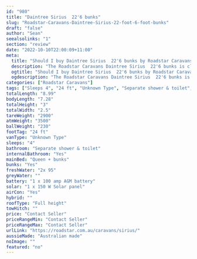 ```yaml
---
id: "980"
title: "Daintree Sirius  22'6 bunks"
slug: "Roadstar-Caravans-Daintree-Sirius-22-foot-6-foot-bunks"
draft: "false"
author: "Sean"
seealsolinks: "1"
section: "review"
date: "2022-10-10T22:00:09+11:00"
meta:
  title: "Should I buy Daintree Sirius  22'6 bunks by Roadstar Caravans?"
  description: "The Roadstar Caravans Daintree Sirius  22'6 bunks is classed as Unknown Type, and sleeps 4 people. It is Australian made and comes in at 24 ft. It generally has Separate shower & toilet."
  ogtitle: "Should I buy Daintree Sirius  22'6 bunks by Roadstar Caravans?"
  ogdescription: "The Roadstar Caravans Daintree Sirius  22'6 bunks is classed as Unknown Type, and sleeps 4 people. It is Australian made and comes in at 24 ft. It generally has Separate shower & toilet."
categories: ["Roadstar Caravans"]
tags: ["Sleeps 4", "24 ft", "Unknown Type", "Separate shower & toilet", "Full height", "Price Unknown"]
totalLength: "8.99"
bodyLength: "7.28"
totalHeight: "3"
totalWidth: "2.5"
tareWeight: "2900"
atmWeight: "3500"
ballWeight: "230"
footTag: "24 ft"
vanType: "Unknown Type"
sleeps: "4"
bathroom: "Separate shower & toilet"
internalBathroom: "Yes"
mainBed: "Queen + bunks"
bunks: "Yes"
freshWater: "2x 95"
greyWater: ""
battery: "1 x 100 amp AGM battery"
solar: "1 x 150 W Solar panel"
airCon: "Yes"
hybrid: ""
roofType: "Full height"
towHitch: ""
price: "Contact Seller"
priceRangeMin: "Contact Seller"
priceRangeMax: "Contact Seller"
urlLink: "https://roadstar.com.au/caravans/sirius/"
aussieMade: "Australian made"
noImage: ""
featured: "no"
---
```


